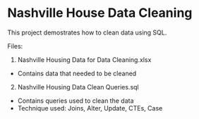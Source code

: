 # Nashville House Data Cleaning  
This project demostrates how to clean data using SQL. 

Files:
1. Nashville Housing Data for Data Cleaning.xlsx
- Contains data that needed to be cleaned
2. Nashville Housing Data Clean Queries.sql
- Contains queries used to clean the data
- Technique used: Joins, Alter, Update, CTEs, Case
